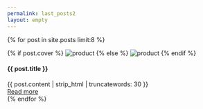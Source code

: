```yaml
---
permalink: last_posts2
layout: empty
---
```


{% for post in site.posts limit:8 %}
  <div class="item">
    <div class="single-product rounded white-bg productborder">
      {% if post.cover %}
         <img src="https://blog.lvgl.io{{ post.cover}}" class="img-fluid p-4" alt="product" />
      {% else %} 
        <img src="https://blog.lvgl.io{{ site.cover}}" class="img-fluid p-4" alt="product" />
      {% endif %}
      <div class="product-info text-center pb-4 px-3">
      <h4 class="mb-1">{{ post.title }}</h4>
      <div class="threedotsthree">{{ post.content | strip_html | truncatewords: 30 }}</div>
        <a target="_blank" href="https://blog.lvgl.io{{ post.url}}" class="btn secondary-btn" style="margin-top:20px">Read more</a>
      </div>
    </div>
  </div>
{% endfor %}
